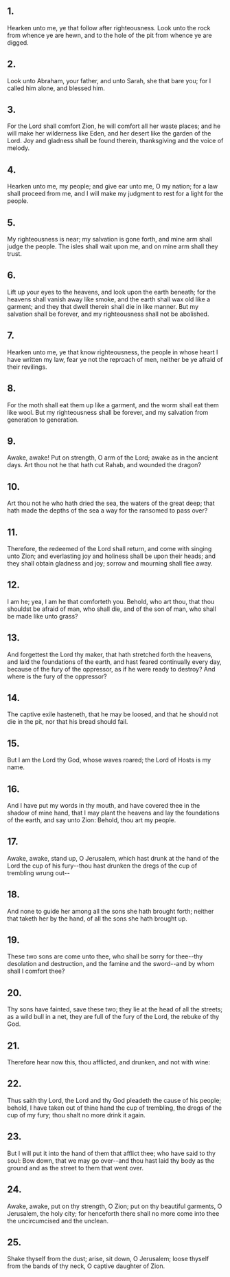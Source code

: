 ## 1.
Hearken unto me, ye that follow after righteousness. Look unto the rock from whence ye are hewn, and to the hole of the pit from whence ye are digged.
## 2.
Look unto Abraham, your father, and unto Sarah, she that bare you; for I called him alone, and blessed him.
## 3.
For the Lord shall comfort Zion, he will comfort all her waste places; and he will make her wilderness like Eden, and her desert like the garden of the Lord. Joy and gladness shall be found therein, thanksgiving and the voice of melody.
## 4.
Hearken unto me, my people; and give ear unto me, O my nation; for a law shall proceed from me, and I will make my judgment to rest for a light for the people.
## 5.
My righteousness is near; my salvation is gone forth, and mine arm shall judge the people. The isles shall wait upon me, and on mine arm shall they trust.
## 6.
Lift up your eyes to the heavens, and look upon the earth beneath; for the heavens shall vanish away like smoke, and the earth shall wax old like a garment; and they that dwell therein shall die in like manner. But my salvation shall be forever, and my righteousness shall not be abolished.
## 7.
Hearken unto me, ye that know righteousness, the people in whose heart I have written my law, fear ye not the reproach of men, neither be ye afraid of their revilings.
## 8.
For the moth shall eat them up like a garment, and the worm shall eat them like wool. But my righteousness shall be forever, and my salvation from generation to generation.
## 9.
Awake, awake! Put on strength, O arm of the Lord; awake as in the ancient days. Art thou not he that hath cut Rahab, and wounded the dragon?
## 10.
Art thou not he who hath dried the sea, the waters of the great deep; that hath made the depths of the sea a way for the ransomed to pass over?
## 11.
Therefore, the redeemed of the Lord shall return, and come with singing unto Zion; and everlasting joy and holiness shall be upon their heads; and they shall obtain gladness and joy; sorrow and mourning shall flee away.
## 12.
I am he; yea, I am he that comforteth you. Behold, who art thou, that thou shouldst be afraid of man, who shall die, and of the son of man, who shall be made like unto grass?
## 13.
And forgettest the Lord thy maker, that hath stretched forth the heavens, and laid the foundations of the earth, and hast feared continually every day, because of the fury of the oppressor, as if he were ready to destroy? And where is the fury of the oppressor?
## 14.
The captive exile hasteneth, that he may be loosed, and that he should not die in the pit, nor that his bread should fail.
## 15.
But I am the Lord thy God, whose waves roared; the Lord of Hosts is my name.
## 16.
And I have put my words in thy mouth, and have covered thee in the shadow of mine hand, that I may plant the heavens and lay the foundations of the earth, and say unto Zion: Behold, thou art my people.
## 17.
Awake, awake, stand up, O Jerusalem, which hast drunk at the hand of the Lord the cup of his fury--thou hast drunken the dregs of the cup of trembling wrung out--
## 18.
And none to guide her among all the sons she hath brought forth; neither that taketh her by the hand, of all the sons she hath brought up.
## 19.
These two sons are come unto thee, who shall be sorry for thee--thy desolation and destruction, and the famine and the sword--and by whom shall I comfort thee?
## 20.
Thy sons have fainted, save these two; they lie at the head of all the streets; as a wild bull in a net, they are full of the fury of the Lord, the rebuke of thy God.
## 21.
Therefore hear now this, thou afflicted, and drunken, and not with wine:
## 22.
Thus saith thy Lord, the Lord and thy God pleadeth the cause of his people; behold, I have taken out of thine hand the cup of trembling, the dregs of the cup of my fury; thou shalt no more drink it again.
## 23.
But I will put it into the hand of them that afflict thee; who have said to thy soul: Bow down, that we may go over--and thou hast laid thy body as the ground and as the street to them that went over.
## 24.
Awake, awake, put on thy strength, O Zion; put on thy beautiful garments, O Jerusalem, the holy city; for henceforth there shall no more come into thee the uncircumcised and the unclean.
## 25.
Shake thyself from the dust; arise, sit down, O Jerusalem; loose thyself from the bands of thy neck, O captive daughter of Zion.
